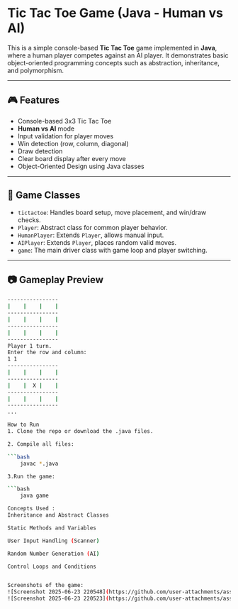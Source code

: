# Tic Tac Toe Game (Java - Human vs AI)

This is a simple console-based **Tic Tac Toe** game implemented in **Java**, where a human player competes against an AI player. It demonstrates basic object-oriented programming concepts such as abstraction, inheritance, and polymorphism.

---

## 🎮 Features

- Console-based 3x3 Tic Tac Toe
- **Human vs AI** mode
- Input validation for player moves
- Win detection (row, column, diagonal)
- Draw detection
- Clear board display after every move
- Object-Oriented Design using Java classes

---

## 🧩 Game Classes

- `tictactoe`: Handles board setup, move placement, and win/draw checks.
- `Player`: Abstract class for common player behavior.
- `HumanPlayer`: Extends `Player`, allows manual input.
- `AIPlayer`: Extends `Player`, places random valid moves.
- `game`: The main driver class with game loop and player switching.

---

## 📷 Gameplay Preview

```bash
----------------
|    |    |    |  
----------------
|    |    |    |  
----------------
|    |    |    |  
----------------
Player 1 turn.
Enter the row and column:
1 1
----------------
|    |    |    |  
----------------
|    |  X |    |  
----------------
|    |    |    |  
----------------
...

How to Run
1. Clone the repo or download the .java files.

2. Compile all files:

```bash
    javac *.java

3.Run the game:

```bash
    java game

Concepts Used :
Inheritance and Abstract Classes

Static Methods and Variables

User Input Handling (Scanner)

Random Number Generation (AI)

Control Loops and Conditions


Screenshots of the game:
![Screenshot 2025-06-23 220548](https://github.com/user-attachments/assets/6876d6da-497b-4a6c-959d-345aeca677f5)
![Screenshot 2025-06-23 220523](https://github.com/user-attachments/assets/de44235b-bc0d-4b40-bcb4-b063103034dd)


